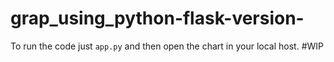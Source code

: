 # grap_using_python-flask-version-
To run the code just ```app.py``` and then open the chart in your local host.
#WIP

